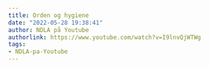 ```yaml
---
title: Orden og hygiene
date: "2022-05-28 19:38:41"
author: NDLA på Youtube
authorlink: https://www.youtube.com/watch?v=I9lnvQjWTWg
tags:
- NDLA-pa-Youtube
---
```

